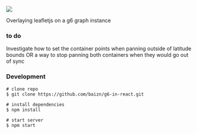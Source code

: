 

<img src="https://github.com/baizn/g6-in-react/blob/master/demo.gif" />

Overlaying leafletjs on a g6 graph instance

### to do

Investigate how to set the container points when panning outside of latitude bounds OR a way to stop panning both containers when they would go out of sync

### Development
```
# clone repo
$ git clone https://github.com/baizn/g6-in-react.git

# install dependencies
$ npm install

# start server
$ npm start

```
